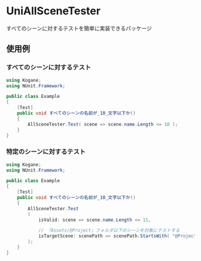 # UniAllSceneTester

すべてのシーンに対するテストを簡単に実装できるパッケージ

## 使用例

### すべてのシーンに対するテスト

```cs
using Kogane;
using NUnit.Framework;

public class Example
{
    [Test]
    public void すべてのシーンの名前が_10_文字以下か()
    {
        AllSceneTester.Test( scene => scene.name.Length <= 10 );
    }
}
```

### 特定のシーンに対するテスト

```cs
using Kogane;
using NUnit.Framework;

public class Example
{
    [Test]
    public void すべてのシーンの名前が_10_文字以下か()
    {
        AllSceneTester.Test
        (
            isValid: scene => scene.name.Length <= 11,

            // 「Assets/@Project」フォルダ以下のシーンを対象にテストする
            isTargetScene: scenePath => scenePath.StartsWith( "@Project" )
        );
    }
}
```
